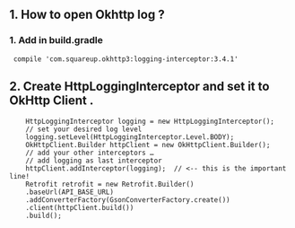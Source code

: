 ## 1. How to open Okhttp log ?

### 1. Add in build.gradle
     compile 'com.squareup.okhttp3:logging-interceptor:3.4.1'
## 2. Create HttpLoggingInterceptor and set it to OkHttp Client .
        HttpLoggingInterceptor logging = new HttpLoggingInterceptor();  
        // set your desired log level
        logging.setLevel(HttpLoggingInterceptor.Level.BODY);
        OkHttpClient.Builder httpClient = new OkHttpClient.Builder();   
        // add your other interceptors …
        // add logging as last interceptor
        httpClient.addInterceptor(logging);  // <-- this is the important line!
        Retrofit retrofit = new Retrofit.Builder()  
        .baseUrl(API_BASE_URL)
        .addConverterFactory(GsonConverterFactory.create())
        .client(httpClient.build())
        .build();
